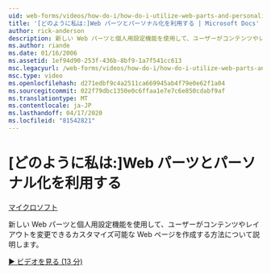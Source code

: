 ```yaml
---
uid: web-forms/videos/how-do-i/how-do-i-utilize-web-parts-and-personalization
title: '[どのように私は:]Web パーツとパーソナル化を利用する | Microsoft Docs'
author: rick-anderson
description: 新しい Web パーツと個人用設定機能を使用して、ユーザーがコンテンツやレイアウトを変更できるカスタマイズ可能な Web ページを作成する方法について説明します。
ms.author: riande
ms.date: 01/16/2006
ms.assetid: 1ef94d90-253f-436b-8bf9-1a7f541cc613
msc.legacyurl: /web-forms/videos/how-do-i/how-do-i-utilize-web-parts-and-personalization
msc.type: video
ms.openlocfilehash: d271edbf9c4a2511ca669945ab4f79e0e62f1a04
ms.sourcegitcommit: 022f79dbc1350e0c6ffaa1e7e7c6e850cdabf9af
ms.translationtype: MT
ms.contentlocale: ja-JP
ms.lasthandoff: 04/17/2020
ms.locfileid: "81542821"
---
```

# <a name="how-do-i-utilize-web-parts-and-personalization"></a>[どのように私は:]Web パーツとパーソナル化を利用する

[マイクロソフト](https://github.com/microsoft)

新しい Web パーツと個人用設定機能を使用して、ユーザーがコンテンツやレイアウトを変更できるカスタマイズ可能な Web ページを作成する方法について説明します。

[&#9654; ビデオを見る (13 分)](https://channel9.msdn.com/Blogs/ASP-NET-Site-Videos/how-do-i-utilize-web-parts-and-personalization)
